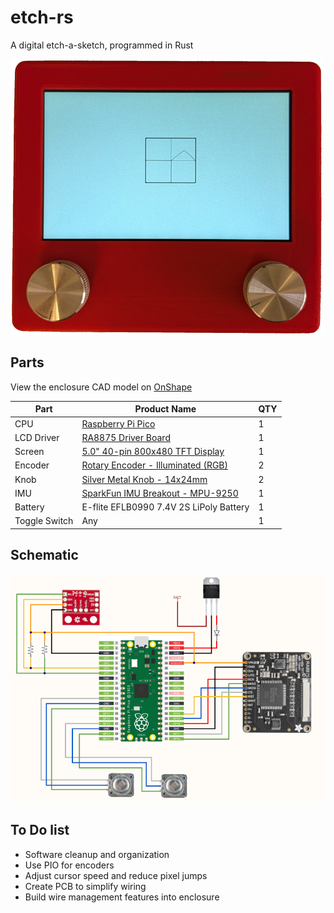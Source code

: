 # etch-rs
A digital etch-a-sketch, programmed in Rust

![etch-rs](img/etch-rs-front.png)

## Parts
View the enclosure CAD model on [OnShape](https://cad.onshape.com/documents/e690354f5c07f20bde7623b1/w/a182bf3fbff4dd99a6671f5c/e/9b6cb06694b79f0122820339?renderMode=0&uiState=66b0045b4d7bf54af7cd6bd1)

| Part | Product Name | QTY |
| ---- | ------------ | --- |
| CPU | [Raspberry Pi Pico](https://www.raspberrypi.com/products/raspberry-pi-pico/) | 1 |
| LCD Driver | [RA8875 Driver Board](https://www.adafruit.com/product/1590) | 1 |
| Screen | [5.0" 40-pin 800x480 TFT Display](https://www.adafruit.com/product/1680) | 1 |
| Encoder | [Rotary Encoder - Illuminated (RGB)](https://www.sparkfun.com/products/15141) | 2 |
| Knob | [Silver Metal Knob - 14x24mm](https://www.sparkfun.com/products/10001) | 2 |
| IMU | [SparkFun IMU Breakout - MPU-9250](https://www.sparkfun.com/products/retired/13762) | 1 |
| Battery | E-flite EFLB0990 7.4V 2S LiPoly Battery | 1 |
| Toggle Switch | Any | 1 |

## Schematic
![etch-rs schematic](img/schematic.png)

## To Do list
- Software cleanup and organization
- Use PIO for encoders
- Adjust cursor speed and reduce pixel jumps
- Create PCB to simplify wiring
- Build wire management features into enclosure
